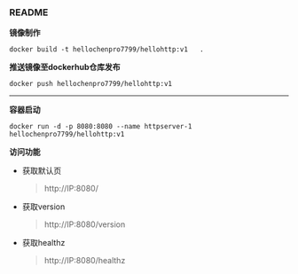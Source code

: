 ### README



**镜像制作**



```shell
docker build -t hellochenpro7799/hellohttp:v1   .
```



**推送镜像至dockerhub仓库发布**

```shell
docker push hellochenpro7799/hellohttp:v1
```





****

**容器启动**

```shell
docker run -d -p 8080:8080 --name httpserver-1 hellochenpro7799/hellohttp:v1
```



**访问功能**

- 获取默认页

  > http://IP:8080/

- 获取version

  > http://IP:8080/version

- 获取healthz

  > http://IP:8080/healthz

  